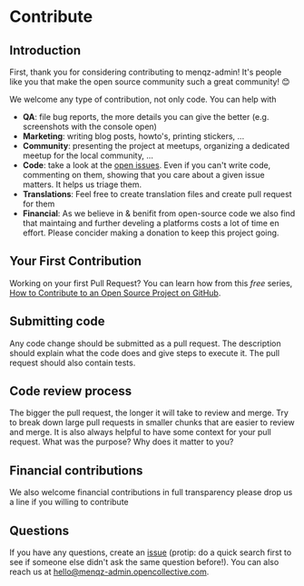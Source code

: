 # Contribute

## Introduction

First, thank you for considering contributing to menqz-admin! It's people like you that make the open source community such a great community! 😊

We welcome any type of contribution, not only code. You can help with
- **QA**: file bug reports, the more details you can give the better (e.g. screenshots with the console open)
- **Marketing**: writing blog posts, howto's, printing stickers, ...
- **Community**: presenting the project at meetups, organizing a dedicated meetup for the local community, ...
- **Code**: take a look at the [open issues](issues). Even if you can't write code, commenting on them, showing that you care about a given issue matters. It helps us triage them.
- **Translations**: Feel free to create translation files and create pull request for them
- **Financial**: As we believe in & benifit from open-source code we also find that maintaing and further develing a platforms costs a lot of time en effort. Please concider making a donation to keep this project going.


## Your First Contribution

Working on your first Pull Request? You can learn how from this *free* series, [How to Contribute to an Open Source Project on GitHub](https://egghead.io/series/how-to-contribute-to-an-open-source-project-on-github).

## Submitting code

Any code change should be submitted as a pull request. The description should explain what the code does and give steps to execute it. The pull request should also contain tests.

## Code review process

The bigger the pull request, the longer it will take to review and merge. Try to break down large pull requests in smaller chunks that are easier to review and merge.
It is also always helpful to have some context for your pull request. What was the purpose? Why does it matter to you?

## Financial contributions

We also welcome financial contributions in full transparency please drop us a line if you willing to contribute

## Questions

If you have any questions, create an [issue](issue) (protip: do a quick search first to see if someone else didn't ask the same question before!).
You can also reach us at hello@menqz-admin.opencollective.com.


<!-- This `CONTRIBUTING.md` is based on @nayafia's template https://github.com/nayafia/contributing-template -->